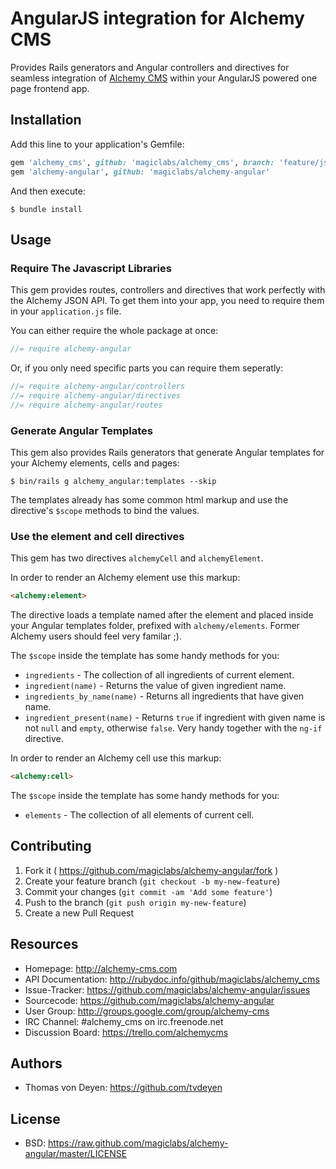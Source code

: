 # AngularJS integration for Alchemy CMS

Provides Rails generators and Angular controllers and directives for seamless integration of [Alchemy CMS](http://alchemy-cms.com) within your AngularJS powered one page frontend app.

## Installation

Add this line to your application's Gemfile:

```ruby
gem 'alchemy_cms', github: 'magiclabs/alchemy_cms', branch: 'feature/json-api-changes'
gem 'alchemy-angular', github: 'magiclabs/alchemy-angular'
```

And then execute:

```shell
$ bundle install
```

## Usage

### Require The Javascript Libraries

This gem provides routes, controllers and directives that work perfectly with the Alchemy JSON API. To get them into your app, you need to require them in your `application.js` file.

You can either require the whole package at once:

```javascript
//= require alchemy-angular
```

Or, if you only need specific parts you can require them seperatly:

```javascript
//= require alchemy-angular/controllers
//= require alchemy-angular/directives
//= require alchemy-angular/routes
```

### Generate Angular Templates

This gem also provides Rails generators that generate Angular templates for your Alchemy elements, cells and pages:

```shell
$ bin/rails g alchemy_angular:templates --skip
```

The templates already has some common html markup and use the directive's `$scope` methods to bind the values.

### Use the element and cell directives

This gem has two directives `alchemyCell` and `alchemyElement`.

In order to render an Alchemy element use this markup:

```html
<alchemy:element>
```

The directive loads a template named after the element and placed inside your
Angular templates folder, prefixed with `alchemy/elements`. Former Alchemy users should feel
very familar ;).

The `$scope` inside the template has some handy methods for you:

* `ingredients` - The collection of all ingredients of current element.
* `ingredient(name)` - Returns the value of given ingredient name.
* `ingredients_by_name(name)` - Returns all ingredients that have given name.
* `ingredient_present(name)` - Returns `true` if ingredient with given name is not `null` and `empty`, otherwise `false`. Very handy together with the `ng-if` directive.

In order to render an Alchemy cell use this markup:

```html
<alchemy:cell>
```

The `$scope` inside the template has some handy methods for you:

* `elements` - The collection of all elements of current cell.

## Contributing

1. Fork it ( https://github.com/magiclabs/alchemy-angular/fork )
2. Create your feature branch (`git checkout -b my-new-feature`)
3. Commit your changes (`git commit -am 'Add some feature'`)
4. Push to the branch (`git push origin my-new-feature`)
5. Create a new Pull Request

Resources
---------

* Homepage: <http://alchemy-cms.com>
* API Documentation: <http://rubydoc.info/github/magiclabs/alchemy_cms>
* Issue-Tracker: <https://github.com/magiclabs/alchemy-angular/issues>
* Sourcecode: <https://github.com/magiclabs/alchemy-angular>
* User Group: <http://groups.google.com/group/alchemy-cms>
* IRC Channel: #alchemy_cms on irc.freenode.net
* Discussion Board: <https://trello.com/alchemycms>

Authors
---------

* Thomas von Deyen: <https://github.com/tvdeyen>

License
-------

* BSD: <https://raw.github.com/magiclabs/alchemy-angular/master/LICENSE>
